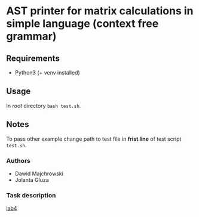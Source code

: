 # AST printer for matrix calculations in simple language (context free grammar)

## Requirements
- Python3 (+ venv installed)

## Usage
In *root* directory `bash test.sh`.

## Notes
To pass other example change path to test file in **frist line** of test script `test.sh`.

### Authors
- Dawid Majchrowski
- Jolanta Gluza

### Task description

[lab4](http://home.agh.edu.pl/~mkuta/tklab/lab4/lab4.html)
